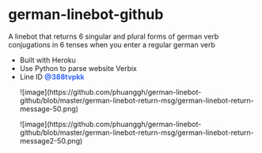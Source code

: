 # german-linebot-github
A linebot that returns 6 singular and plural forms of german verb conjugations in 6 tenses when you enter a regular german verb

<ul>
<li>Built with Heroku</li>
<li>Use Python to parse website Verbix</li>
<li>Line ID <span style="color: #3366ff;"><strong>@388tvpkk</strong></span></li>
<p></p>
![image](https://github.com/phuanggh/german-linebot-github/blob/master/german-linebot-return-msg/german-linebot-return-message-50.png)
<p></p>
![image](https://github.com/phuanggh/german-linebot-github/blob/master/german-linebot-return-msg/german-linebot-return-message2-50.png)

</ul>

